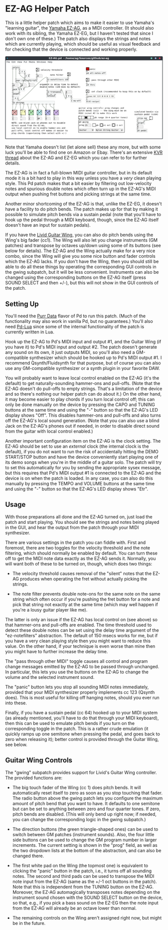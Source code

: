 # EZ-AG Helper Patch

This is a little helper patch which aims to make it easier to use Yamaha's
"learning guitar", the [Yamaha EZ-AG][], as a MIDI controller. (It should also
work with its sibling, the Yamaha EZ-EG, but I haven't tested that since I
don't own one of these.) The patch also displays the strings and notes which
are currently playing, which should be useful as visual feedback and for
checking that the device is connected and working properly.

![EZ-AG patch](ez-ag-screenie.png)  

[Yamaha EZ-AG]: https://www.bhphotovideo.com/c/product/353860-REG/Yamaha_EZAG_EZ_AG_Self_Teaching_Guitar.html

Note that Yamaha doesn't list (let alone sell) these any more, but with some
luck you'll be able to find one on Amazon or Ebay. There's an
extensive [KVR thread][] about the EZ-AG and EZ-EG which you can refer to for
further details.

[KVR thread]: https://www.kvraudio.com/forum/viewtopic.php?f=4&t=41787

The EZ-AG is in fact a full-blown MIDI guitar controller, but in its default
mode it is a bit hard to play in this way unless you have a *very* clean
playing style. This Pd patch makes that a bit easier by filtering out
low-velocity notes and spurious double notes which often turn up in the
EZ-AG's MIDI output when pushing fret buttons and picking strings at the same
time.

Another minor shortcoming of the EZ-AG is that, unlike the EZ-EG, it doesn't
have a facility to do pitch bends. The patch makes up for that by making it
possible to simulate pitch bends via a sustain pedal (note that you'll have to
hook up the pedal through a MIDI keyboard, though, since the EZ-AG itself
doesn't have an input for sustain pedals).

If you have the [Livid Guitar Wing][], you can also do pitch bends using the
Wing's big fader (cc1). The Wing will also let you change instruments (GM
patches) and transpose by octaves up/down using some of its buttons (see below
for details). The EZ-AG and the Wing actually make for a very nice combo,
since the Wing will give you some nice button and fader controls which the
EZ-AG lacks. If you don't have the Wing, then you should still be able to do
all these things by operating the corresponding GUI controls in the gwing
subpatch, but it will be less convenient. Instruments can also be changed
using the corresponding buttons on the EZ-AG itself (press SOUND SELECT and
then +/-), but this will not show in the GUI controls of the patch.

[Livid Guitar Wing]: http://lividinstruments.com/products/guitar-wing/

## Setting Up

You'll need the [Purr Data][] flavor of Pd to run this patch. (Much of the
functionality may also work in vanilla Pd, but no guarantees.) You'll also
need [Pd-Lua][] since some of the internal functionality of the patch is
currently written in Lua.

[Purr Data]: https://agraef.github.io/purr-data/
[Pd-Lua]: https://github.com/agraef/pd-lua

Hook up the EZ-AG to Pd's MIDI input and output #1, and the Guitar Wing (if
you have it) to Pd's MIDI input and output #2. The patch doesn't generate any
sound on its own, it just outputs MIDI, so you'll also need a GM-compatible
synthesizer which should be hooked up to Pd's MIDI output #1. I recommend
Qsynth/Fluidsynth for that purpose, but of course you can also use any
GM-compatible synthesizer or a synth plugin in your favorite DAW.

You will probably want to leave local control enabled on the EZ-AG (it's the
default) to get naturally-sounding hammer-ons and pull-offs. (Note that the
EZ-AG doesn't do pull-offs to empty strings. That's a limitation of the device
and so there's nothing our helper patch can do about it.) On the other hand,
it may become easier to play chords if you turn local control off; this can
only be done manually on the device by pressing the CAPO and TUNING buttons at
the same time and using the "-" button so that the EZ-AG's LED display shows
"Off". This disables hammer-ons and pull-offs and also turns off the EZ-AG's
local sound generation. (Note that you can also use a blind Jack on the
EZ-AG's phones out if needed, in order to disable direct sound from the guitar
with local control enabled.)

Another important configuration item on the EZ-AG is the clock setting. The
EZ-AG should be set to use an *external* clock (the internal clock is the
default), if you do not want to run the risk of accidentally hitting the DEMO
START/STOP button and have the device conveniently start playing one of its
demo songs when you're in the middle of a guitar solo. The patch will try to
set this automatically for you by sending the appropriate sysex message, but
this requires that Pd's MIDI output #1 is connected to the EZ-AG and the
device is on when the patch is loaded. In any case, you can also do this
manually by pressing the TEMPO and VOLUME buttons at the same time and using
the "-" button so that the EZ-AG's LED display shows "Etr".

## Usage

With those preparations all done and the EZ-AG turned on, just load the patch
and start playing. You should see the strings and notes being played in the
GUI, and hear the output from the patch through your MIDI synthesizer.

There are various settings in the patch you can fiddle with. First and
foremost, there are two toggles for the velocity threshold and the note
filtering, which should normally be enabled by default. You can turn these off
to get the MIDI note data exactly as the EZ-AG sends it. Normally, you will
want both of these to be turned on, though, which does two things:

- The velocity threshold causes removal of the "silent" notes that the EZ-AG
  produces when operating the fret without actually picking the strings.
  
- The note filter prevents double note-ons for the same note on the same
  string which often occur if you're pushing the fret button for a note and
  pick that string not exactly at the same time (which may well happen if
  you're a lousy guitar player like me).
  
The latter is only an issue if the EZ-AG has local control on (see above) so
that hammer-ons and pull-offs are enabled. The time threshold used to detect
these double notes can be set using the delay time argument of the
"ez-notefilters" abstraction. The default of 150 msecs works for me, but if
you have a very clean playing style then you might want to reduce this value.
On the other hand, if your technique is even worse than mine then you might
have to further increase the delay time.

The "pass through other MIDI" toggle causes all control and program change
messages emitted by the EZ-AG to be passed through unchanged. In particular,
this lets you use the buttons on the EZ-AG to change the volume and the
selected instrument sound.

The "panic" button lets you stop all sounding MIDI notes immediately, provided
that your MIDI synthesizer properly implements cc 123 (Qsynth does). This is
most useful for killing off hanging notes, should you ever run into these.

Finally, if you have a sustain pedal (cc 64) hooked up to your MIDI system (as
already mentioned, you'll have to do that through your MIDI keyboard), then
this can be used to emulate pitch bends if you turn on the corresponding
toggle in the patch. This is a rather crude emulation (it quickly ramps up one
semitone when pressing the pedal, and goes back to zero when releasing it);
better control is provided through the Guitar Wing, see below.

## Guitar Wing Controls

The "gwing" subpatch provides support for Livid's Guitar Wing controller. The
provided functions are:

- The big touch fader of the Wing (cc 1) does pitch bends. It will
  automatically reset itself to zero as soon as you stop touching that
  fader. The radio button above the gwing patch lets you configure the maximum
  amount of pitch bend that you want to have. It defaults to one semitone but
  can be set to anything between zero and four quarter tones. If zero, pitch
  bends are disabled. (This will only bend up right now; if needed, you can
  change the corresponding logic in the gwing subpatch.)
  
- The direction buttons (the green triangle-shaped ones) can be used to switch
  between GM patches (instrument sounds). Also, the four little side buttons
  can be used to change the GM program number in larger increments. The
  current setting is shown in the "prog" field, as well as the two dropdown
  lists at the bottom of the abstraction, and can also be changed there.
  
- The first white pad on the Wing (the topmost one) is equivalent to clicking
  the "panic" button in the patch, i.e., it turns off all sounding notes. The
  second and third pads can be used to transpose the MIDI note input from the
  EZ-AG (same as the +/-1 oct buttons in the patch). Note that this is
  independent from the TUNING button on the EZ-AG. Moreover, the EZ-AG
  automagically transposes notes depending on the instrument sound chosen with
  the SOUND SELECT button on the device, so that, e.g., if you pick a bass
  sound on the EZ-EG then the note input from the EZ-AG will already be an
  octave lower than normal.
  
- The remaining controls on the Wing aren't assigned right now, but might be
  in the future.
  
